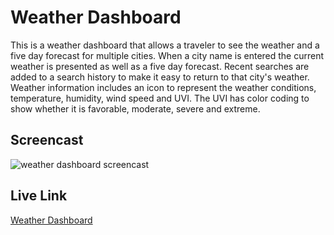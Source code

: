 # Weather Dashboard
This is a weather dashboard that allows a traveler to see the weather and a five day forecast for multiple cities. When a city name is entered the current weather is presented as well as a five day forecast. Recent searches are added to a search history to make it easy to return to that city's weather. Weather information includes an icon to represent the weather conditions, temperature, humidity, wind speed and UVI. The UVI has color coding to show whether it is favorable, moderate, severe and extreme.

## Screencast

![weather dashboard screencast]('./assets/images/Weather-Dashboard.gif')

## Live Link
[Weather Dashboard]('https://tbellenger.github.io/server-side-api/')
